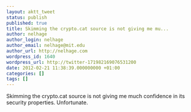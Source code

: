 ```yaml
---
layout: aktt_tweet
status: publish
published: true
title: Skimming the crypto.cat source is not giving me mu...
author: nelhage
author_login: nelhage
author_email: nelhage@mit.edu
author_url: http://nelhage.com
wordpress_id: 1640
wordpress_url: http://twitter-171982169076531200
date: 2012-02-21 11:38:39.000000000 +01:00
categories: []
tags: []
---
```

Skimming the crypto.cat source is not giving me much confidence in its security properties. Unfortunate.
